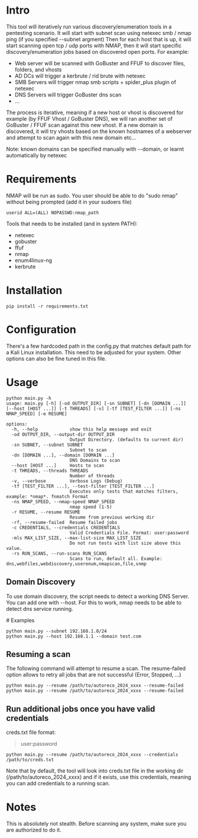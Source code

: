 # Intro
This tool will iteratively run various discovery/enumeration tools in a pentesting scenario.
It will start with subnet scan using netexec smb / nmap ping (if you specified --subnet argment)
Then for each host that is up, it will start scanning open tcp / udp ports with NMAP, then it will start specific discovery/enumeration jobs based on discovered open ports.
For example:
- Web server will be scanned with GoBuster and FFUF to discover files, folders, and vhosts
- AD DCs will trigger a kerbrute / rid brute with netexec
- SMB Servers will trigger nmap smb scripts + spider_plus plugin of netexec
- DNS Servers will trigger GoBuster dns scan
- ...

The process is iterative, meaning if a new host or vhost is discovered for example (by FFUF Vhost / GoBuster DNS), we will ran another set of GoBuster / FFUF scan against this new vhost.
If a new domain is discovered, it will try vhosts based on the known hostnames of a webserver and attempt to scan again with this new domain
etc...

Note: known domains can be specified manually with --domain, or learnt automatically by netexec

# Requirements
NMAP will be run as sudo. You user should be able to do "sudo nmap" without being prompted (add it in your sudoers file)
```
userid ALL=(ALL) NOPASSWD:nmap_path
```

Tools that needs to be installed (and in system PATH):
- netexec
- gobuster
- ffuf
- nmap
- enum4linux-ng
- kerbrute

# Installation
```
pip install -r requirements.txt
```

# Configuration
There's a few hardcoded path in the config.py that matches default path for a Kali Linux installation. This need to be adjusted for your system.
Other options can also be fine tuned in this file.

# Usage

```
python main.py -h
usage: main.py [-h] [-od OUTPUT_DIR] [-sn SUBNET] [-dn [DOMAIN ...]] [--host [HOST ...]] [-t THREADS] [-v] [-tf [TEST_FILTER ...]] [-ns NMAP_SPEED] [-e RESUME]

options:
  -h, --help            show this help message and exit
  -od OUTPUT_DIR, --output-dir OUTPUT_DIR
                        Output Directory. (defaults to current dir)
  -sn SUBNET, --subnet SUBNET
                        Subnet to scan
  -dn [DOMAIN ...], --domain [DOMAIN ...]
                        DNS Domains to scan
  --host [HOST ...]     Hosts to scan
  -t THREADS, --threads THREADS
                        Number of threads
  -v, --verbose         Verbose Logs (Debug)
  -tf [TEST_FILTER ...], --test-filter [TEST_FILTER ...]
                        Executes only tests that matches filters, example: *nmap*. fnmatch Format
  -ns NMAP_SPEED, --nmap-speed NMAP_SPEED
                        nmap speed (1-5)
  -r RESUME, --resume RESUME
                        Resume from previous working dir
  -rf, --resume-failed  Resume failed jobs
  -c CREDENTIALS, --credentials CREDENTIALS
                        Valid Credentials File. Format: user:password
  -mls MAX_LIST_SIZE, --max-list-size MAX_LIST_SIZE
                        Do not run tests with list size above this value. 
  -rs RUN_SCANS, --run-scans RUN_SCANS
                        Scans to run, default all. Example: dns,webfiles,webdiscovery,userenum,nmapscan,file,snmp                         
```

## Domain Discovery
To use domain discovery, the script needs to detect a working DNS Server. You can add one with --host. For this to work, nmap needs to be able to detect dns service running.

# Examples
```
python main.py --subnet 192.168.1.0/24
python main.py --host 192.168.1.1 --domain test.com
```

## Resuming a scan
The following command will attempt to resume a scan. The resume-failed option allows to retry all jobs that are not successful (Error, Stopped, ...)
```
python main.py --resume /path/to/autoreco_2024_xxxx --resume-failed
python main.py --resume /path/to/autoreco_2024_xxxx --resume-failed
```

## Run additional jobs once you have valid credentials
creds.txt file format:
>user:password
```
python main.py --resume /path/to/autoreco_2024_xxxx --credentials /path/to/creds.txt
```

Note that by default, the tool will look into creds.txt file in the working dir (/path/to/autoreco_2024_xxxx) and if it exists, use this credentials, meaning you can add credentials to a running scan.

# Notes
This is absolutely not stealth. Before scanning any system, make sure you are authorized to do it.